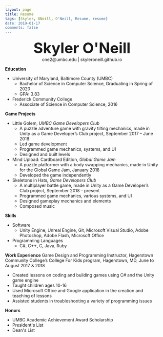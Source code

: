 ```yaml
---
layout: page
title: Resume
tags: [Skyler, ONeill, O'Neill, Resume, resume]
date: 2019-01-17
comments: false
---
```

    
<center><font size="20"><b>Skyler O'Neill</b></font></center>
<center>one2@umbc.edu | skyleroneill.github.io</center>

<b>Education</b>
* University of Maryland, Baltimore County (UMBC)
	* Bachelor of Science in Computer Science, Graduating in Spring of 2020
	* GPA: 3.83
* Frederick Community College
	* Associate of Science in Computer Science, 2016

<b>Game Projects</b>
* Little Golem, <i>UMBC Game Developers Club</i>
	* A puzzle adventure game with gravity tilting mechanics, made in Unity as a Game Developer’s Club project, September 2017 – June 2018
	* Led game development
	* Programmed game mechanics, systems, and UI
	* Designed and built levels
* Mind Upload: Cardboard Edition, <i>Global Game Jam</i>
	* A puzzle platformer with a body swapping mechanics, made in Unity for the Global Game Jam, January 2018
	* Developed the game independently
* Skeletons in Hats, <i>Game Developers Club</i>
	* A multiplayer battle game, made in Unity as a Game Developer’s Club project, September 2018 – present
	* Programmed game mechanics, various systems, and UI
	* Designed gameplay mechanics and elements
	* Composed music
	
<b>Skills</b>
* Software
	* Unity Engine, Unreal Engine, Git, Microsoft Visual Studio, Adobe Photoshop, Adobe Flash, Microsoft Office
* Programming Languages
	* C#, C++, C, Java, Ruby
	
<b>Work Experience</b>
Game Design and Programming Instructor, Hagerstown Community College’s College 
For Kids program, Hagerstown, MD, June to August 2017 & 2018
* Created lessons on coding and building games using C# and the Unity game engine
* Taught children ages 10-16
* Used Microsoft Office and Google application in the creation and teaching of lessons
* Assisted students in troubleshooting a variety of programming issues
	
<b>Honors</b>
* UMBC Academic Achievement Award Scholarship
* President's List
* Dean's List
	